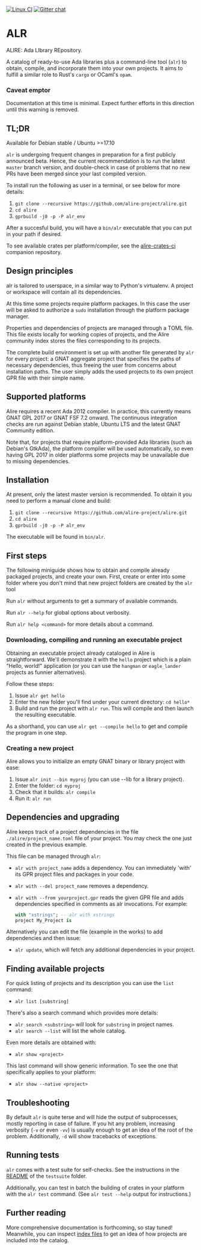 [![Linux CI](https://github.com/alire-project/alire/workflows/CI%20linux/badge.svg)](https://github.com/alire-project/alire/actions)
[![Gitter chat](https://badges.gitter.im/gitterHQ/gitter.png)](https://gitter.im/ada-lang/Alire)

# ALR #

ALIRE: Ada LIbrary REpository.

A catalog of ready-to-use Ada libraries plus a command-line tool (`alr`) to obtain, compile, and incorporate them into your own projects. It aims to fulfill a similar role to Rust's `cargo` or OCaml's `opam`.

### Caveat emptor ###

Documentation at this time is minimal. Expect further efforts in this direction until this warning is removed.

## TL;DR ##

Available for Debian stable / Ubuntu >=17.10

`alr` is undergoing frequent changes in preparation for a first publicly announced beta. Hence, the current recommendation is to run the latest `master` branch version, and double-check in case of problems that no new PRs have been merged since your last compiled version.

To install run the following as user in a terminal, or see below for more details:

1. `git clone --recursive https://github.com/alire-project/alire.git`
1. `cd alire`
1. `gprbuild -j0 -p -P alr_env`

After a succesful build, you will have a `bin/alr` executable that you can put in your path if desired.

To see available crates per platform/compiler, see the [alire-crates-ci](https://github.com/alire-project/alire-crates-ci) companion repository.

## Design principles ##

alr is tailored to userspace, in a similar way to Python's virtualenv. A project or workspace will contain all its dependencies.

At this time some projects require platform packages. In this case the user will be asked to authorize a `sudo` installation through the platform package manager.

Properties and dependencies of projects are managed through a TOML file. This file exists locally for working copies of projects, and the Alire community index stores the files corresponding to its projects.

The complete build environment is set up with another file generated by `alr` for every project: a GNAT aggregate project that specifies the paths of necessary dependencies, thus freeing the user from concerns about installation paths. The user simply adds the used projects to its own project GPR file with their simple name.

## Supported platforms ##
Alire requires a recent Ada 2012 compiler. In practice, this currently means GNAT GPL 2017 or GNAT FSF 7.2 onward. The continuous integration checks are run against Debian stable, Ubuntu LTS and the latest GNAT Community edition.

Note that, for projects that require platform-provided Ada libraries (such as Debian's GtkAda), the platform compiler will be used automatically, so even having GPL 2017 in older platforms some projects may be unavailable due to missing dependencies.

## Installation ##

At present, only the latest master version is recommended. To obtain it you need to perform a manual clone and build:

1. `git clone --recursive https://github.com/alire-project/alire.git`
1. `cd alire`
1. `gprbuild -j0 -p -P alr_env`

The executable will be found in `bin/alr`.
    
## First steps ##
The following miniguide shows how to obtain and compile already packaged projects, and create your own. First, create or enter into some folder where you don't mind that new project folders are created by the `alr` tool

Run `alr` without arguments to get a summary of available commands.

Run `alr --help` for global options about verbosity.

Run `alr help <command>` for more details about a command.

### Downloading, compiling and running an executable project ###
Obtaining an executable project already cataloged in Alire is straightforward. We'll demonstrate it with the `hello` project which is a plain "Hello, world!" application (or you can use the `hangman` or `eagle_lander` projects as funnier alternatives).

Follow these steps:

1. Issue `alr get hello`
2. Enter the new folder you'll find under your current directory: `cd hello*`
3. Build and run the project with `alr run`. This will compile and then launch the resulting executable.

As a shorthand, you can use `alr get --compile hello` to get and compile the program in one step.

### Creating a new project ###
Alire allows you to initialize an empty GNAT binary or library project with ease:

1. Issue `alr init --bin myproj` (you can use --lib for a library project).
2. Enter the folder: `cd myproj`
3. Check that it builds: `alr compile`
4. Run it: `alr run`

## Dependencies and upgrading ##
Alire keeps track of a project dependencies in the file `./alire/project_name.toml` file of your project. You may check the one just created in the previous example.

This file can be managed through `alr`:

* `alr with project_name` adds a dependency. You can immediately 'with' its GPR project files and packages in your code.
* `alr with --del project_name` removes a dependency.
* `alr with --from yourproject.gpr` reads the given GPR file and adds dependencies specified in comments as alr invocations. For example:

    ```Ada
    with "xstrings"; -- alr with xstrings
    project My_Project is
    ```

Alternatively you can edit the file (example in the works) to add dependencies and then issue:

* `alr update`, which will fetch any additional dependencies in your project.

## Finding available projects ##

For quick listing of projects and its description you can use the `list` command:

* `alr list [substring]`

There's also a search command which provides more details:

* `alr search <substring>` will look for `substring` in project names.
* `alr search --list` will list the whole catalog.

Even more details are obtained with:

* `alr show <project>`

This last command will show generic information. To see the one that specifically applies to your platform:

* `alr show --native <project>`

## Troubleshooting ##

By default `alr` is quite terse and will hide the output of subprocesses, mostly reporting in case of failure. If you hit any problem, increasing verbosity (`-v` or even `-vv`) is usually enough to get an idea of the root of the problem. Additionally, `-d` will show tracebacks of exceptions.

## Running tests ##

`alr` comes with a test suite for self-checks. See the instructions in the [README](https://github.com/alire-project/alire/blob/master/testsuite/README.md) of the `testsuite` folder.

Additionally, you can test in batch the building of crates in your platform with the `alr test` command. (See `alr test --help` output for instructions.)

## Further reading ##

More comprehensive documentation is forthcoming, so stay tuned! Meanwhile, you can inspect [index files](https://github.com/alire-project/alire-index) to get an idea of how projects are included into the catalog.
